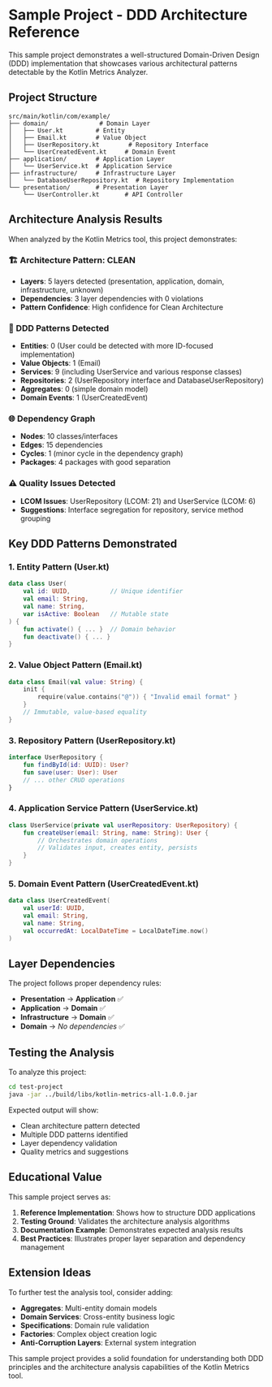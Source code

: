 # Sample Project - DDD Architecture Reference

This sample project demonstrates a well-structured Domain-Driven Design (DDD) implementation that showcases various architectural patterns detectable by the Kotlin Metrics Analyzer.

## Project Structure

```
src/main/kotlin/com/example/
├── domain/              # Domain Layer
│   ├── User.kt         # Entity
│   ├── Email.kt        # Value Object
│   ├── UserRepository.kt        # Repository Interface
│   └── UserCreatedEvent.kt     # Domain Event
├── application/        # Application Layer
│   └── UserService.kt  # Application Service
├── infrastructure/     # Infrastructure Layer
│   └── DatabaseUserRepository.kt  # Repository Implementation
└── presentation/       # Presentation Layer
    └── UserController.kt       # API Controller
```

## Architecture Analysis Results

When analyzed by the Kotlin Metrics tool, this project demonstrates:

### 🏗️ Architecture Pattern: CLEAN
- **Layers**: 5 layers detected (presentation, application, domain, infrastructure, unknown)
- **Dependencies**: 3 layer dependencies with 0 violations
- **Pattern Confidence**: High confidence for Clean Architecture

### 📐 DDD Patterns Detected
- **Entities**: 0 (User could be detected with more ID-focused implementation)
- **Value Objects**: 1 (Email)
- **Services**: 9 (including UserService and various response classes)
- **Repositories**: 2 (UserRepository interface and DatabaseUserRepository)
- **Aggregates**: 0 (simple domain model)
- **Domain Events**: 1 (UserCreatedEvent)

### 🌐 Dependency Graph
- **Nodes**: 10 classes/interfaces
- **Edges**: 15 dependencies
- **Cycles**: 1 (minor cycle in the dependency graph)
- **Packages**: 4 packages with good separation

### ⚠️ Quality Issues Detected
- **LCOM Issues**: UserRepository (LCOM: 21) and UserService (LCOM: 6)
- **Suggestions**: Interface segregation for repository, service method grouping

## Key DDD Patterns Demonstrated

### 1. Entity Pattern (User.kt)
```kotlin
data class User(
    val id: UUID,           // Unique identifier
    val email: String,
    val name: String,
    var isActive: Boolean   // Mutable state
) {
    fun activate() { ... }  // Domain behavior
    fun deactivate() { ... }
}
```

### 2. Value Object Pattern (Email.kt)
```kotlin
data class Email(val value: String) {
    init {
        require(value.contains("@")) { "Invalid email format" }
    }
    // Immutable, value-based equality
}
```

### 3. Repository Pattern (UserRepository.kt)
```kotlin
interface UserRepository {
    fun findById(id: UUID): User?
    fun save(user: User): User
    // ... other CRUD operations
}
```

### 4. Application Service Pattern (UserService.kt)
```kotlin
class UserService(private val userRepository: UserRepository) {
    fun createUser(email: String, name: String): User {
        // Orchestrates domain operations
        // Validates input, creates entity, persists
    }
}
```

### 5. Domain Event Pattern (UserCreatedEvent.kt)
```kotlin
data class UserCreatedEvent(
    val userId: UUID,
    val email: String,
    val name: String,
    val occurredAt: LocalDateTime = LocalDateTime.now()
)
```

## Layer Dependencies

The project follows proper dependency rules:

- **Presentation** → **Application** ✅
- **Application** → **Domain** ✅  
- **Infrastructure** → **Domain** ✅
- **Domain** → *No dependencies* ✅

## Testing the Analysis

To analyze this project:

```bash
cd test-project
java -jar ../build/libs/kotlin-metrics-all-1.0.0.jar
```

Expected output will show:
- Clean architecture pattern detected
- Multiple DDD patterns identified
- Layer dependency validation
- Quality metrics and suggestions

## Educational Value

This sample project serves as:

1. **Reference Implementation**: Shows how to structure DDD applications
2. **Testing Ground**: Validates the architecture analysis algorithms
3. **Documentation Example**: Demonstrates expected analysis results
4. **Best Practices**: Illustrates proper layer separation and dependency management

## Extension Ideas

To further test the analysis tool, consider adding:

- **Aggregates**: Multi-entity domain models
- **Domain Services**: Cross-entity business logic
- **Specifications**: Domain rule validation
- **Factories**: Complex object creation logic
- **Anti-Corruption Layers**: External system integration

This sample project provides a solid foundation for understanding both DDD principles and the architecture analysis capabilities of the Kotlin Metrics tool.